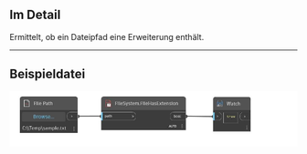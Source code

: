## Im Detail
Ermittelt, ob ein Dateipfad eine Erweiterung enthält.
___
## Beispieldatei

![FileHasExtension](./DSCore.IO.FileSystem.FileHasExtension_img.jpg)

